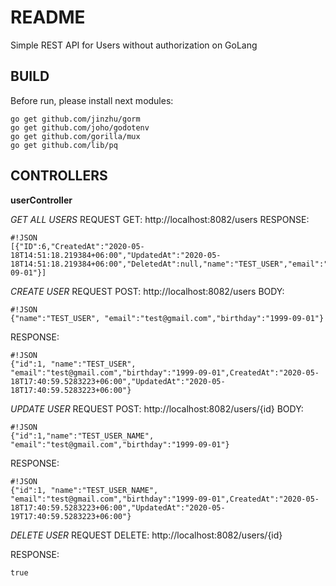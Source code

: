 # README #
Simple REST API for Users without authorization on GoLang

## BUILD ##

Before run, please install next modules:

```
go get github.com/jinzhu/gorm
go get github.com/joho/godotenv
go get github.com/gorilla/mux
go get github.com/lib/pq
```

## CONTROLLERS ##
**userController**

*GET ALL USERS*
REQUEST GET:
http://localhost:8082/users
RESPONSE:

```
#!JSON
[{"ID":6,"CreatedAt":"2020-05-18T14:51:18.219384+06:00","UpdatedAt":"2020-05-18T14:51:18.219384+06:00","DeletedAt":null,"name":"TEST_USER","email":"test@gmail.com","birthday":"1998-09-01"}]
```

*CREATE USER*
REQUEST POST:
http://localhost:8082/users
BODY:
```
#!JSON
{"name":"TEST_USER", "email":"test@gmail.com","birthday":"1999-09-01"}
```

RESPONSE:
```
#!JSON
{"id":1, "name":"TEST_USER", "email":"test@gmail.com","birthday":"1999-09-01",CreatedAt":"2020-05-18T17:40:59.5283223+06:00","UpdatedAt":"2020-05-18T17:40:59.5283223+06:00"}

```


*UPDATE USER*
REQUEST POST:
http://localhost:8082/users/{id}
BODY:
```
#!JSON
{"id":1,"name":"TEST_USER_NAME", "email":"test@gmail.com","birthday":"1999-09-01"}
```

RESPONSE:
```
#!JSON
{"id":1, "name":"TEST_USER_NAME", "email":"test@gmail.com","birthday":"1999-09-01",CreatedAt":"2020-05-18T17:40:59.5283223+06:00","UpdatedAt":"2020-05-19T17:40:59.5283223+06:00"}
```

*DELETE USER*
REQUEST DELETE:
http://localhost:8082/users/{id}

RESPONSE:
```
true
```